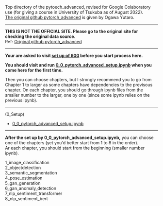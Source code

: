 Top directory of the pytoech_advanced, revised for Google Colaboratory use (for giving a course in University of Tsukuba as of August 2022).  
[The original github pytorch_advanced](https://github.com/YutaroOgawa/pytorch_advanced) is given by Ogawa Yutaro.  

---
**THIS IS NOT THE OFFICIAL SITE. Please go to the original site for checking the original data source.**  
Ref: [Original github pytorch_advanced](https://github.com/YutaroOgawa/pytorch_advanced)   

---

**Your are asked to visit [set up of 600](https://github.com/kameda-yoshinari/IMISToolExeA2021/tree/main/600) before you start process here.**  

**You should visit and run [0_0_pytorch_advanced_setup.ipynb](https://github.com/kameda-yoshinari/IMISToolExeA2021/blob/main/600/pytorch_advanced-revised/0_0_pytorch_advanced_setup.ipynb) when you come here for the first time.**  

Then you can choose chapters, but I  strongly recommend you to go from Chapter 1 to larger as some chapters have dependencies to the previsous chapter. 
On each chapter, you should go through ipynb files from the smaller number to the larger, one by one (since some ipynb relies on the previous ipynb).  

---  

(0_Setup)  

* [0_0_pytorch_advanced_setup.ipynb](https://github.com/kameda-yoshinari/IMISToolExeA2021/blob/main/600/pytorch_advanced-revised/0_0_pytorch_advanced_setup.ipynb)  
---  
**After the set up by 0_0_pytorch_advanced_setup.ipynb,** you can choose one of the chapters (yet you'd better start from 1 to 8 in the order).  
Ar each chapter, you should start from the beginning (smaller number ipynb).  

1_image_classification  
2_objectdetection  
3_semantic_segmentation  
4_pose_estimation  
5_gan_generation  
6_gan_anomaly_detection  
7_nlp_sentiment_transformer  
8_nlp_sentiment_bert  
